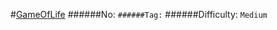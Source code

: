 #[GameOfLife](https://leetcode.com/problems/game-of-life/)
######No: ``
######Tag: ``
######Difficulty: `Medium`
